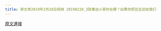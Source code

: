 ```yaml
---
title: 郭文贵2019年2月28日视频 20190228_3政事这小哥你在哪？如果你把豆豆还给我们！我就送你一个乐高遥控车可以吗？请回复！请回复
---
```


[原文連接](https://gnews.org/ThreadView/53478641)



